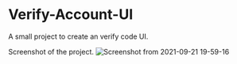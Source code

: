 # Verify-Account-UI

A small project to create an verify code UI.

Screenshot of the project.
![Screenshot from 2021-09-21 19-59-16](https://user-images.githubusercontent.com/43684497/134190106-47c01b31-63de-4e55-b466-eb2beb15e1c7.png)

